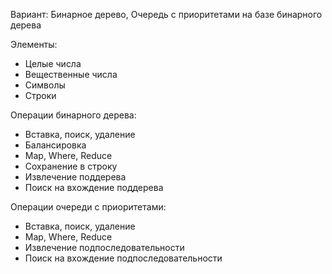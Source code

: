 Вариант: Бинарное дерево, Очередь с приоритетами на базе бинарного дерева

Элементы: 
- Целые числа
- Вещественные числа
- Символы
- Строки

Операции бинарного дерева:
- Вставка, поиск, удаление
- Балансировка
- Map, Where, Reduce
- Сохранение в строку
- Извлечение поддерева
- Поиск на вхождение поддерева

Операции очереди с приоритетами:
- Вставка, поиск, удаление
- Map, Where, Reduce
- Извлечение подпоследовательности
- Поиск на вхождение подпоследовательности
